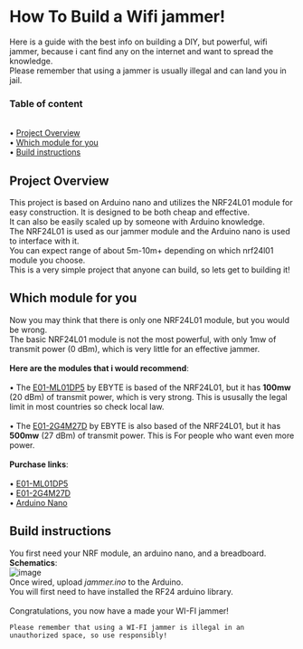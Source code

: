 # How To Build a Wifi jammer!
Here is a guide with the best info on building a DIY, but powerful, wifi jammer, because i cant find any on the internet and want to spread the knowledge.\
Please remember that using a jammer is usually illegal and can land you in jail.
### Table of content
\
• [Project Overview](https://github.com/0x77ff/How-to-build-a-WIFI-jammer/blob/main/README.md#project-overview)\
• [Which module for you](https://github.com/0x77ff/How-to-build-a-WIFI-jammer/blob/main/README.md#which-module-for-you)\
• [Build instructions](https://github.com/0x77ff/How-to-build-a-WIFI-jammer/blob/main/README.md#build-instructions)

## Project Overview
This project is based on Arduino nano and utilizes the NRF24L01 module for easy construction. It is designed to be both cheap and effective.\
It can also be easily scaled up by someone with Arduino knowledge.\
The NRF24L01 is used as our jammer module and the Arduino nano is used to interface with it.\
You can expect range of about 5m-10m+ depending on which nrf24l01 module you choose.\
This is a very simple project that anyone can build, so lets get to building it!

## Which module for you
Now you may think that there is only one NRF24L01 module, but you would be wrong.\
The basic NRF24L01 module is not the most powerful, with only 1mw of transmit power (0 dBm), which is very little for an effective jammer.\
\
**Here are the modules that i would recommend**:\
\
• The [E01-ML01DP5](https://www.cdebyte.com/products/E01-ML01DP5) by EBYTE is based of the NRF24L01, but it has **100mw** (20 dBm) of transmit power, which is very strong. This is ususally the legal limit in most countries so check local law.\
\
• The [E01-2G4M27D](https://www.ebyte.com/en/product-view-news.aspx?id=450) by EBYTE is also based of the NRF24L01, but it has **500mw** (27 dBm) of transmit power. This is For people who want even more power.\
\
**Purchase links**:\
\
• [E01-ML01DP5](www.aliexpress.com/item/32783191387.html)\
• [E01-2G4M27D](https://www.aliexpress.com/item/1005003290204272.html)\
• [Arduino Nano](https://www.aliexpress.com/item/1005006128051481.html)

## Build instructions
You first need your NRF module, an arduino nano, and a breadboard.\
**Schematics**:\
![image](https://github.com/0x77ff/How-to-build-a-WIFI-jammer/assets/116833814/6cf92e4d-8364-4592-8bcb-710bf49d1fbc)
\
Once wired, upload *jammer.ino* to the Arduino.\
You will first need to have installed the RF24 arduino library.\
\
Congratulations, you now have a made your WI-FI jammer!
```
Please remember that using a WI-FI jammer is illegal in an unauthorized space, so use responsibly!
```
